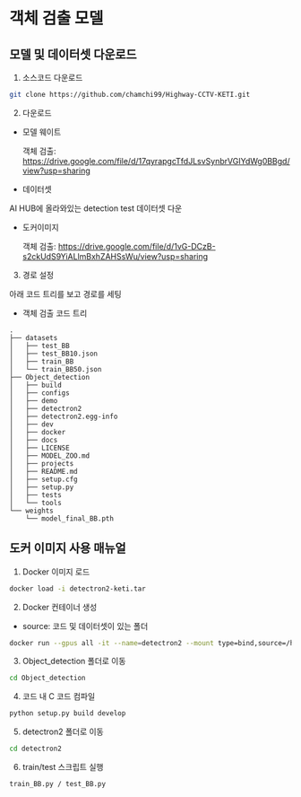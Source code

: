 # 객체 검출 모델

## 모델 및 데이터셋 다운로드

1. 소스코드 다운로드

```bash
git clone https://github.com/chamchi99/Highway-CCTV-KETI.git
```

2. 다운로드

* 모델 웨이트

    객체 검출: https://drive.google.com/file/d/17qyrapgcTfdJLsvSynbrVGIYdWg0BBgd/view?usp=sharing

* 데이터셋

AI HUB에 올라와있는 detection test 데이터셋 다운

* 도커이미지

    객체 검출: https://drive.google.com/file/d/1vG-DCzB-s2ckUdS9YiALlmBxhZAHSsWu/view?usp=sharing

3. 경로 설정

아래 코드 트리를 보고 경로를 세팅

* 객체 검출 코드 트리

```
.
├── datasets
│   ├── test_BB
│   ├── test_BB10.json
│   ├── train_BB
│   └── train_BB50.json
├── Object_detection
│   ├── build
│   ├── configs
│   ├── demo
│   ├── detectron2
│   ├── detectron2.egg-info
│   ├── dev
│   ├── docker
│   ├── docs
│   ├── LICENSE
│   ├── MODEL_ZOO.md
│   ├── projects
│   ├── README.md
│   ├── setup.cfg
│   ├── setup.py
│   ├── tests
│   └── tools
└── weights
    └── model_final_BB.pth 
```

## 도커 이미지 사용 매뉴얼

1. Docker 이미지 로드

```bash
docker load -i detectron2-keti.tar
```

2. Docker 컨테이너 생성

* source: 코드 및 데이터셋이 있는 폴더

```bash
docker run --gpus all -it --name=detectron2 --mount type=bind,source=/home/super/sw/100,target=/home/appuser detectron2:v0
```

3. Object_detection 폴더로 이동

```bash
cd Object_detection
```

4. 코드 내 C 코드 컴파일

```bash
python setup.py build develop
```

5. detectron2 폴더로 이동

```bash
cd detectron2
```

6. train/test 스크립트 실행

```bash
train_BB.py / test_BB.py
```
